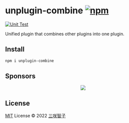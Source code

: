 # unplugin-combine [![npm](https://img.shields.io/npm/v/unplugin-combine.svg)](https://npmjs.com/package/unplugin-combine)

[![Unit Test](https://github.com/sxzz/unplugin-combine/actions/workflows/unit-test.yml/badge.svg)](https://github.com/sxzz/unplugin-combine/actions/workflows/unit-test.yml)

Unified plugin that combines other plugins into one plugin.

## Install

```bash
npm i unplugin-combine
```

## Sponsors

<p align="center">
  <a href="https://cdn.jsdelivr.net/gh/sxzz/sponsors/sponsors.svg">
    <img src='https://cdn.jsdelivr.net/gh/sxzz/sponsors/sponsors.svg'/>
  </a>
</p>

## License

[MIT](./LICENSE) License © 2022 [三咲智子](https://github.com/sxzz)
